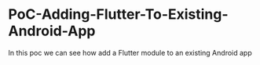 # PoC-Adding-Flutter-To-Existing-Android-App
In this poc we can see how add a Flutter module to an existing Android app

